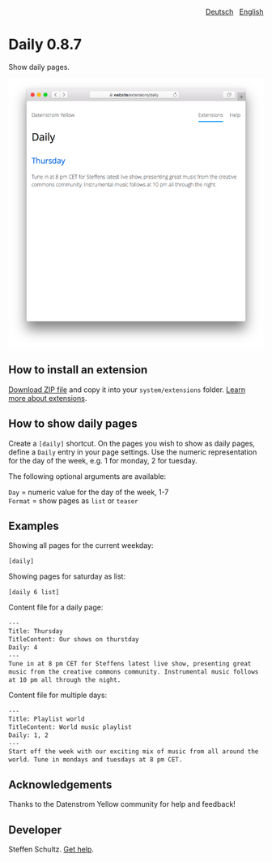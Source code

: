 <p align="right"><a href="README-de.md">Deutsch</a> &nbsp; <a href="README.md">English</a></p>

# Daily 0.8.7

Show daily pages.

<p align="center"><img src="SCREENSHOT.png" alt="Screenshot"></p>

## How to install an extension

[Download ZIP file](https://github.com/schulle4u/yellow-extensions-schulle4u/raw/main/downloads/daily.zip) and copy it into your `system/extensions` folder. [Learn more about extensions](https://github.com/annaesvensson/yellow-update).

## How to show daily pages

Create a `[daily]` shortcut. On the pages you wish to show as daily pages, define a `Daily` entry in your page settings. Use the numeric representation for the day of the week, e.g. 1 for monday, 2 for tuesday. 

The following optional arguments are available: 

`Day` = numeric value for the day of the week, 1-7  
`Format` = show pages as `list` or `teaser`  

## Examples

Showing all pages for the current weekday: 

    [daily]

Showing pages for saturday as list: 

    [daily 6 list]

Content file for a daily page:

````
---
Title: Thursday
TitleContent: Our shows on thurstday
Daily: 4
---
Tune in at 8 pm CET for Steffens latest live show, presenting great music from the creative commons community. Instrumental music follows at 10 pm all through the night. 
````

Content file for multiple days:

````
---
Title: Playlist world
TitleContent: World music playlist
Daily: 1, 2
---
Start off the week with our exciting mix of music from all around the world. Tune in mondays and tuesdays at 8 pm CET. 
````

## Acknowledgements

Thanks to the Datenstrom Yellow community for help and feedback!

## Developer

Steffen Schultz. [Get help](https://datenstrom.se/yellow/help/).
